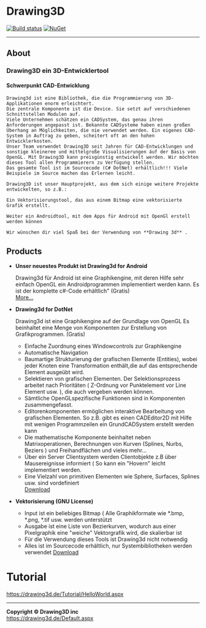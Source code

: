 ﻿# Drawing3D

[![Build status](https://ci.appveyor.com/api/projects/status/9qh0190px6w4iacx?svg=true)](https://ci.appveyor.com/project/mccj/drawing3d)
[![NuGet](https://img.shields.io/nuget/v/Drawing3d.svg)](https://www.nuget.org/packages/Drawing3d)

----

## About

### Drawing3D ein 3D-Entwicklertool
#### Schwerpunkt CAD-Entwicklung

    Drawing3d ist eine Bibliothek, die die Programmierung von 3D-Applikationen enorm erleichtert.  
    Die zentrale Komponente ist die Device. Sie setzt auf verschiedenen Schnittstellen Modulen auf.   
    Viele Unternehmen schätzen ein CADSystem, das genau ihren Anforderungen angepasst ist. Bekannte CADSysteme haben einen großen Überhang an Möglichkeiten, die nie verwendet werden. Ein eigenes CAD-System in Auftrag zu geben, scheitert oft an den hohen Entwicklerkosten.  
    Unser Team verwendet Drawing3D seit Jahren für CAD-Entwicklungen und sonstige kleineree und mittelgroße Visualisierungen áuf der Basis von OpenGL. Mit Drawing3D kann preisgünstig entwickelt werden. Wir möchten dieses Tool allen Programmierern zu Verfügung stellen.  
    Das gesamte Tool ist im Sourcecode (C# DotNet) erhältlich!!! Viele Beispiele im Source machen das Erlernen leicht.

    Drawing3D ist unser Hauptprojekt, aus dem sich einige weitere Projekte entwickelten, so z.B.:

    Ein Vektorisierungstool, das aus einem Bitmap eine vektorisierte Grafik erstellt.

    Weiter ein Androidtool, mit dem Apps für Android mit OpenGl erstell werden können

    Wir wünschen dir viel Spaß bei der Verwendung von **Drawing 3d** .
 

## Products

* **Unser neuestes Produkt ist Drawing3d for Android**  

    Drawing3d für Android ist eine Graphikengine, mit deren Hilfe sehr einfach OpenGL ein Androidprogrammen implementiert werden kann. Es ist der komplette c#-Code erhältlich" (Gratis)  
    [More...](https://drawing3d.de/OpenGL%20for%20Android.aspx)

* **Drawing3d for DotNet**  

    Drawing3d ist eine Graphikengine auf der Grundlage von OpenGL Es beinhaltet eine Menge von Komponenten zur Erstellung von Grafikprogrammen. (Gratis)  
    * Einfache Zuordnung eines Windowcontrols zur Graphikengine
    * Automatische Navigation
    * Baumartige Strukturierung der grafischen Elemente (Entities), wobei jeder Knoten eine Transformation enthält,die auf das entsprechende Element ausgeübt wird.
    * Selektieren von grafischen Elementen. Der Selektionsprozess arbeitet nach Prioritäten ( Z-Ordnung vor Punktelement vor Line Element usw. ), die auch vergeben werden können.
    * Sämtliche OpenGLspezifische Funktionen sind in Komponenten zusammengefasst.
    * Editorenkomponenten ermöglichen interaktive Bearbeitung von grafischen Elementen. So z.B. gibt es einen CADEditor2D mit Hilfe mit wenigen Programmzeilen ein GrundCADSystem erstellt werden kann
    * Die mathematische Komponente beinhaltet neben Matrixoperationen, Berechnungen von Kurven (Splines, Nurbs, Beziers ) und Freihandflächen und vieles mehr...
    * Über ein Server Clientsystem werden Clientobjekte z.B über Mausereignisse informiert ( So kann ein "Hovern" leicht implementiert werden.
    * Eine Vielzahl von primitiven Elementen wie Sphere, Surfaces, Splines usw. sind vordefiniert  
    [Download](https://drawing3d.de/Downloads.aspx)
 

* **Vektorisierung (GNU License)**

    * Input ist ein beliebiges Bitmap ( Alle Graphikformate wie *.bmp, *.png, *.tif usw. werden unterstützt
    * Ausgabe ist eine Liste von Bezierkurven, wodurch aus einer Pixelgraphik eine "weiche" Vektorgrafik wird, die skalierbar ist
    * Für die Verwendung dieses Tools ist Drawing3d nicht notwendig
    * Alles ist im Sourcecode erhältlich, nur Systembibliotheken werden verwendet
    [Download](https://drawing3d.de/Downloads.aspx)


# Tutorial

https://drawing3d.de/Tutorial/HelloWorld.aspx


***
**Copyright © Drawing3D inc**   
https://drawing3d.de/Default.aspx